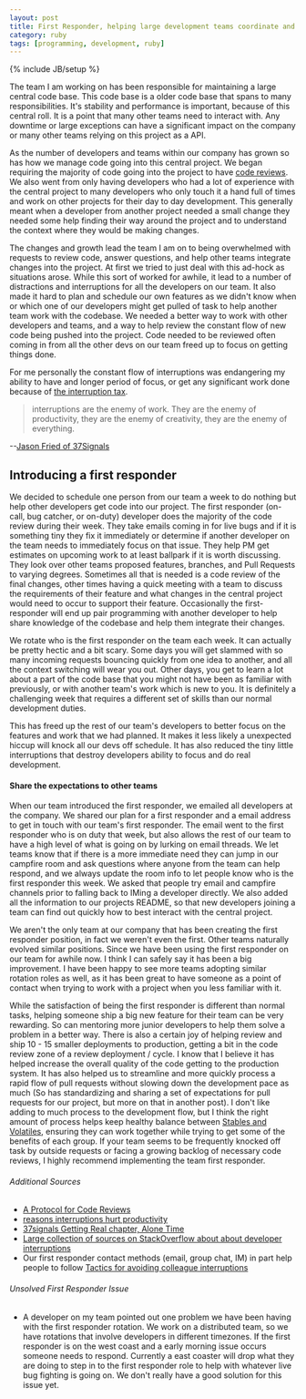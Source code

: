 ```yaml
---
layout: post
title: First Responder, helping large development teams coordinate and work together
category: ruby
tags: [programming, development, ruby]
---
```

{% include JB/setup %}

The team I am working on has been responsible for maintaining a large central code base. This code base is a older code base that spans to many responsibilities. It's stability and performance is important, because of this central roll. It is a point that many other teams need to interact with. Any downtime or large exceptions can have a significant impact on the company or many other teams relying on this project as a API.

As the number of developers and teams within our company has grown so has how we manage code going into this central project. We began requiring the majority of code going into the project to have [code reviews](http://www.codinghorror.com/blog/2006/01/code-reviews-just-do-it.html). We also went from only having developers who had a lot of experience with the central project to many developers who only touch it a hand full of times and work on other projects for their day to day development. This generally meant when a developer from another project needed a small change they needed some help finding their way around the project and to understand the context where they would be making changes. 

The changes and growth lead the team I am on to being overwhelmed with requests to review code, answer questions, and help other teams integrate changes into the project. At first we tried to just deal with this ad-hock as situations arose. While this sort of worked for awhile, it lead to a number of distractions and interruptions for all the developers on our team. It also made it hard to plan and schedule our own features as we didn't know when or which one of our developers might get pulled of task to help another team work with the codebase. We needed a better way to work with other developers and teams, and a way to help review the constant flow of new code being pushed into the project. Code needed to be reviewed often coming in from all the other devs on our team freed up to focus on getting things done.

For me personally the constant flow of interruptions was endangering my ability to have and longer period of focus, or get any significant work done because of [the interruption tax](http://37signals.com/svn/posts/2272-the-interruption-tax).  

> interruptions are the enemy of work. They are the enemy of productivity, they are the enemy of creativity, they are the enemy of everything. 

--[Jason Fried of 37Signals](http://bigthink.com/ideas/18522)


## Introducing a first responder

We decided to schedule one person from our team a week to do nothing but help other developers get code into our project. The first responder (on-call, bug catcher, or on-duty) developer does the majority of the code review during their week. They take emails coming in for live bugs and if it is something tiny they fix it immediately or determine if another developer on the team needs to immediately focus on that issue. They help PM get estimates on upcoming work to at least ballpark if it is worth discussing. They look over other teams proposed features, branches, and Pull Requests to varying degrees. Sometimes all that is needed is a code review of the final changes, other times having a quick meeting with a team to discuss the requirements of their feature and what changes in the central project would need to occur to support their feature. Occasionally the first-responder will end up pair programming with another developer to help share knowledge of the codebase and help them integrate their changes.

We rotate who is the first responder on the team each week. It can actually be pretty hectic and a bit scary. Some days you will get slammed with so many incoming requests bouncing quickly from one idea to another, and all the context switching will wear you out. Other days, you get to learn a lot about a part of the code base that you might not have been as familiar with previously, or with another team's work which is new to you. It is definitely a challenging week that requires a different set of skills than our normal development duties.

This has freed up the rest of our team's developers to better focus on the features and work that we had planned. It makes it less likely a unexpected hiccup will knock all our devs off schedule. It has also reduced the tiny little interruptions that destroy developers ability to focus and do real development.

#### Share the expectations to other teams

When our team introduced the first responder, we emailed all developers at the company. We shared our plan for a first responder and a email address to get in touch with our team's first responder. The email went to the first responder who is on duty that week, but also allows the rest of our team to have a high level of what is going on by lurking on email threads. We let teams know that if there is a more immediate need they can jump in our campfire room and ask questions where anyone from the team can help respond, and we always update the room info to let people know who is the first responder this week. We asked that people try email and campfire channels prior to falling back to IMing a developer directly. We also added all the information to our projects README, so that new developers joining a team can find out quickly how to best interact with the central project.

We aren't the only team at our company that has been creating the first responder position, in fact we weren't even the first. Other teams naturally evolved similar positions. Since we have been using the first responder on our team for awhile now. I think I can safely say it has been a big improvement. I have been happy to see more teams adopting similar rotation roles as well, as it has been great to have someone as a point of contact when trying to work with a project when you less familiar with it.

While the satisfaction of being the first responder is different than normal tasks, helping someone ship a big new feature for their team can be very rewarding. So can mentoring more junior developers to help them solve a problem in a better way. There is also a certain joy of helping review and ship 10 - 15 smaller deployments to production, getting a bit in the code review zone of a review deployment / cycle. I know that I believe it has helped increase the overall quality of the code getting to the production system. It has also helped us to streamline and more quickly process a rapid flow of pull requests without slowing down the development pace as much (So has standardizing and sharing a set of expectations for pull requests for our project, but more on that in another post). I don't like adding to much process to the development flow, but I think the right amount of process helps keep healthy balance between [Stables and Volatiles](http://www.randsinrepose.com/archives/2012/11/14/stables_and_volatiles.html), ensuring they can work together while trying to get some of the benefits of each group. If your team seems to be frequently knocked off task by outside requests or facing a growing backlog of necessary code reviews, I highly recommend implementing the team first responder.


###### Additional Sources 


  * [A Protocol for Code Reviews](http://www.naildrivin5.com/blog/2012/04/02/a-protocol-for-code-reviews.html)  
  * [reasons interruptions hurt productivity](http://blogs.atlassian.com/2012/10/collaboration-best-practices-3-reasons-interruptions-hurt-productivity/)  
  * [37signals Getting Real chapter, Alone Time](http://gettingreal.37signals.com/ch07_Alone_Time.php)  
  * [Large collection of sources on StackOverflow about about developer interruptions](http://programmers.stackexchange.com/questions/105891/where-can-i-find-articles-on-why-interruptions-are-bad-for-programmers)  
  * Our first responder contact methods (email, group chat, IM) in part help people to follow [Tactics for avoiding colleague interruptions](http://programmers.stackexchange.com/questions/94800/best-tactics-for-avoiding-colleague-interruptions)  


###### Unsolved First Responder Issue
  
  * A developer on my team pointed out one problem we have been having with the first responder rotation. We work on a distributed team, so we have rotations that involve developers in different timezones. If the first responder is on the west coast and a early morning issue occurs someone needs to respond. Currently a east coaster will drop what they are doing to step in to the first responder role to help with whatever live bug fighting is going on. We don't really have a good solution for this issue yet.  

  
  
 
  
 